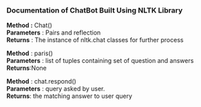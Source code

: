 ### **Documentation of ChatBot Built Using NLTK Library**

**Method :** Chat()<br/>
**Parameters** : Pairs and reflection<br/>
**Returns** : The instance of nltk.chat classes for further process<br/>

**Method** : paris()<br/>
**Parameters** : list of tuples containing set of question and answers<br/>
**Returns**:None<br/>

**Method** : chat.respond()<br/>
**Parameters** : query asked by user.<br/>
**Returns**: the matching answer to user query<br/>
